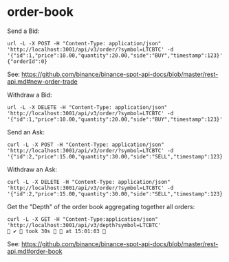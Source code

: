 # order-book

Send a Bid:
```
url -L -X POST -H "Content-Type: application/json" 'http://localhost:3001/api/v3/order/?symbol=LTCBTC' -d '{"id":1,"price":10.00,"quantity":20.00,"side":"BUY","timestamp":123}'
{"orderId":0}
```
See: https://github.com/binance/binance-spot-api-docs/blob/master/rest-api.md#new-order-trade

Withdraw a Bid:
```
url -L -X DELETE -H "Content-Type: application/json" 'http://localhost:3001/api/v3/order/?symbol=LTCBTC' -d '{"id":1,"price":10.00,"quantity":20.00,"side":"BUY","timestamp":123}'
```

Send an Ask:
```
curl -L -X POST -H "Content-Type: application/json" 'http://localhost:3001/api/v3/order/?symbol=LTCBTC' -d '{"id":2,"price":15.00,"quantity":30.00,"side":"SELL","timestamp":123}'
```

Withdraw an Ask:
```
curl -L -X DELETE -H "Content-Type: application/json" 'http://localhost:3001/api/v3/order/?symbol=LTCBTC' -d '{"id":2,"price":15.00,"quantity":30.00,"side":"SELL","timestamp":123}'
```

Get the "Depth" of the order book aggregating together all orders:
```
curl -L -X GET -H "Content-Type:application/json" 'http://localhost:3001/api/v3/depth?symbol=LTCBTC'                             ✔  took 30s   at 15:01:03 
```
See: https://github.com/binance/binance-spot-api-docs/blob/master/rest-api.md#order-book
